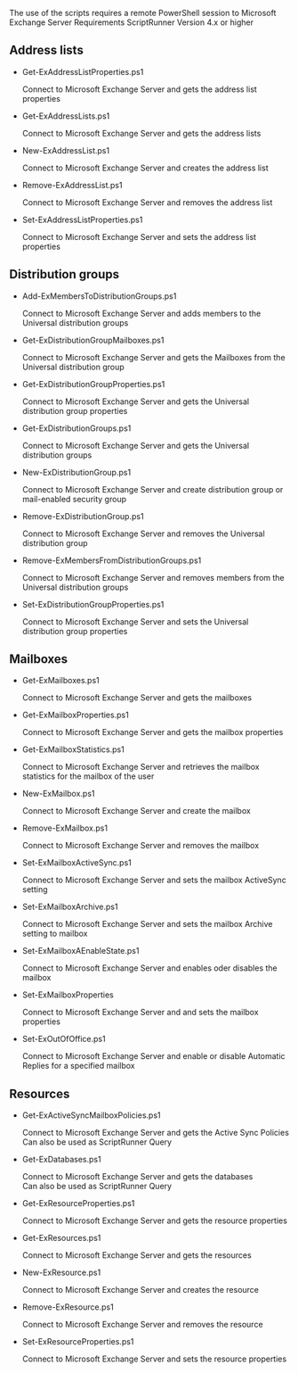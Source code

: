 The use of the scripts requires a remote PowerShell session to Microsoft Exchange Server
Requirements 
ScriptRunner Version 4.x or higher

Address lists
---
+ Get-ExAddressListProperties.ps1

	Connect to Microsoft Exchange Server and gets the address list properties

+ Get-ExAddressLists.ps1

	Connect to Microsoft Exchange Server and gets the address lists

+ New-ExAddressList.ps1

	Connect to Microsoft Exchange Server and creates the address list

+ Remove-ExAddressList.ps1

	Connect to Microsoft Exchange Server and removes the address list

+ Set-ExAddressListProperties.ps1

	Connect to Microsoft Exchange Server and sets the address list properties

Distribution groups
---
+ Add-ExMembersToDistributionGroups.ps1

	Connect to Microsoft Exchange Server and adds members to the Universal distribution groups

+ Get-ExDistributionGroupMailboxes.ps1

	Connect to Microsoft Exchange Server and gets the Mailboxes from the Universal distribution group

+ Get-ExDistributionGroupProperties.ps1

	Connect to Microsoft Exchange Server and gets the Universal distribution group properties

+ Get-ExDistributionGroups.ps1

	Connect to Microsoft Exchange Server and gets the Universal distribution groups

+ New-ExDistributionGroup.ps1

	Connect to Microsoft Exchange Server and create distribution group or mail-enabled security group

+ Remove-ExDistributionGroup.ps1

	Connect to Microsoft Exchange Server and removes the Universal distribution group

+ Remove-ExMembersFromDistributionGroups.ps1

	Connect to Microsoft Exchange Server and removes members from the Universal distribution groups

+ Set-ExDistributionGroupProperties.ps1

	Connect to Microsoft Exchange Server and sets the Universal distribution group properties
	
Mailboxes
---
+ Get-ExMailboxes.ps1

	Connect to Microsoft Exchange Server and gets the mailboxes

+ Get-ExMailboxProperties.ps1

    Connect to Microsoft Exchange Server and gets the mailbox properties

+ Get-ExMailboxStatistics.ps1

    Connect to Microsoft Exchange Server and retrieves the mailbox statistics for the mailbox of the user

+ New-ExMailbox.ps1

    Connect to Microsoft Exchange Server and create the mailbox

+ Remove-ExMailbox.ps1

    Connect to Microsoft Exchange Server and removes the mailbox

+ Set-ExMailboxActiveSync.ps1

    Connect to Microsoft Exchange Server and sets the mailbox ActiveSync setting

+ Set-ExMailboxArchive.ps1

    Connect to Microsoft Exchange Server and sets the mailbox Archive setting to mailbox

+ Set-ExMailboxAEnableState.ps1

    Connect to Microsoft Exchange Server and enables oder disables the mailbox

+ Set-ExMailboxProperties

    Connect to Microsoft Exchange Server and and sets the mailbox properties

+ Set-ExOutOfOffice.ps1

    Connect to Microsoft Exchange Server and enable or disable Automatic Replies for a specified mailbox

Resources
---
+ Get-ExActiveSyncMailboxPolicies.ps1

	Connect to Microsoft Exchange Server and gets the Active Sync Policies<br>
	Can also be used as ScriptRunner Query

+ Get-ExDatabases.ps1

	Connect to Microsoft Exchange Server and gets the databases<br>
    Can also be used as ScriptRunner Query

+ Get-ExResourceProperties.ps1

	Connect to Microsoft Exchange Server and gets the resource properties

+ Get-ExResources.ps1

	Connect to Microsoft Exchange Server and gets the resources

+ New-ExResource.ps1

	Connect to Microsoft Exchange Server and creates the resource

+ Remove-ExResource.ps1

	Connect to Microsoft Exchange Server and removes the resource

+ Set-ExResourceProperties.ps1

	 Connect to Microsoft Exchange Server and sets the resource properties